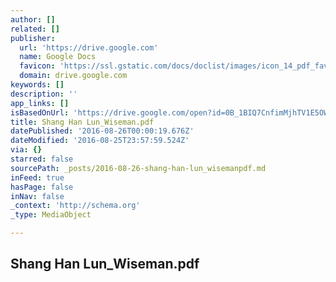 ```yaml
---
author: []
related: []
publisher:
  url: 'https://drive.google.com'
  name: Google Docs
  favicon: 'https://ssl.gstatic.com/docs/doclist/images/icon_14_pdf_favicon.ico'
  domain: drive.google.com
keywords: []
description: ''
app_links: []
isBasedOnUrl: 'https://drive.google.com/open?id=0B_1BIQ7CnfimMjhTV1E5OWRNUFE'
title: Shang Han Lun_Wiseman.pdf
datePublished: '2016-08-26T00:00:19.676Z'
dateModified: '2016-08-25T23:57:59.524Z'
via: {}
starred: false
sourcePath: _posts/2016-08-26-shang-han-lun_wisemanpdf.md
inFeed: true
hasPage: false
inNav: false
_context: 'http://schema.org'
_type: MediaObject

---
```

<article style=""><h1>Shang Han Lun_Wiseman.pdf</h1></article>